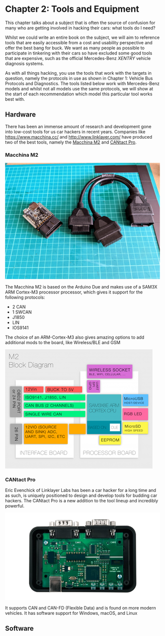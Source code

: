 # Chapter 2: Tools and Equipment

This chapter talks about a subject that is often the source of confusion for many who are getting involved in hacking their cars: what tools do I need? 

Whilst we could write an entire book on the subject, we will aim to reference tools that are easily accessible from a cost and usability perspective and offer the best bang for buck. We want as many people as possible to participate in tinkering with their cars so have excluded some good tools that are expensive, such as the official Mercedes-Benz *XENTRY* vehicle diagnosis systems. 

As with all things hacking, you use the tools that work with the targets in question, namely the protocols in use as shown in Chapter 1: Vehicle Bus Protocols and Diagnostics. The tools listed below work with Mercedes-Benz models and whilst not all models use the same protocols, we will show at the start of each recommendation which model this particular tool works best with. 

## Hardware

There has been an immense amount of research and development gone into low-cost tools for us car hackers in recent years. Companies like https://www.macchina.cc/ and http://www.linklayer.com/ have produced two of the best tools, namely the [Macchina M2](https://www.macchina.cc/catalog) and [CANtact Pro](https://www.crowdsupply.com/linklayer-labs/cantact-pro). 

### Macchina M2

![](images/macchinam2.jpg)

The Macchina M2 is based on the Arduino Due and makes use of a SAM3X ARM Cortex-M3 processor processor, which gives it support for the following protocols:

- 2 CAN
- 1 SWCAN
- J1850
- LIN
- IOS9141

The choice of an ARM-Cortex-M3 also gives amazing options to add additional mods to the board, like Wireless/BLE and GSM

![](images/macchinam2board.png)



### CANtact Pro

Eric Evenchick of Linklayer Labs has been a car hacker for a long time and as such, is uniquely positioned to design and develop tools for budding car hackers. The CANtact Pro is a new addition to the tool lineup and incredibly powerful. 

![](images/cantactpro.jpg)

It supports CAN and CAN-FD (Flexible Data) and is found on more modern vehicles. It has software support for Windows, macOS, and Linux 

## Software
